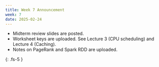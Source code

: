 ```yaml
---
title: Week 7 Announcement
week: 7
date: 2025-02-24
---
```


* Midterm review slides are posted.
* Worksheet keys are uploaded. See Lecture 3 (CPU scheduling) and Lecture 4 (Caching). 
* Notes on PageRank and Spark RDD are uploaded.

{: .fs-5 }
